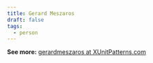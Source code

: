 ```yaml
---
title: Gerard Meszaros
draft: false
tags:
  - person
---
```

**See more:** [gerardmeszaros at XUnitPatterns.com](http://xunitpatterns.com/gerardmeszaros.html)